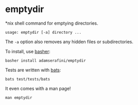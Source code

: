# emptydir
*nix shell command for emptying directories.

    usage: emptydir [-a] directory ...

The `-a` option also removes any hidden files or subdirectories.

To install, use [basher](https://github.com/basherpm/basher):

    basher install adamserafini/emptydir

Tests are written with [bats](https://github.com/sstephenson/bats):

    bats test/tests/bats
    
It even comes with a man page!

    man emptydir
